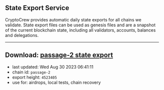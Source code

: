 ## State Export Service
CryptoCrew provides automatic daily state exports for all chains we validate. State export files can be used as genesis files and are a snapshot of the current blockchain state, including all validators, accounts, balances and delegations.

---
**Download: [passage-2 state export](https://dl.ccvalidators.com/SERVICE/passage/passage-2_export_4523405.json)**
---

- last updated: Wed Aug 30 2023 06:41:11
- chain id: `passage-2`
- export height: `4523405`
- use for: airdrops, local tests, chain recovery
